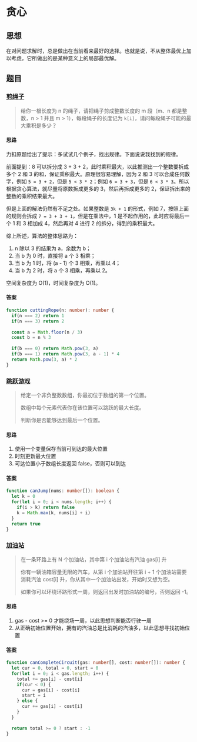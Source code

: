 # 贪心

## 思想

在对问题求解时，总是做出在当前看来最好的选择。也就是说，不从整体最优上加以考虑，它所做出的是某种意义上的局部最优解。

## 题目

### [剪绳子](https://leetcode-cn.com/problems/jian-sheng-zi-lcof/)

>   给你一根长度为 n 的绳子，请把绳子剪成整数长度的 m 段（m、n 都是整数，n > 1 并且 m > 1），每段绳子的长度记为 `k[i]`，请问每段绳子可能的最大乘积是多少？

#### 思路

力扣原题给出了提示：多试试几个例子，找出规律。下面说说我找到的规律。

前面提到：8 可以拆分成 3 + 3 + 2，此时乘积最大，以此推测出一个整数要拆成多个 2 和 3 的和，保证乘积最大。原理很容易理解，因为 2 和 3 可以合成任何数字，例如 `5 = 3 + 2`，但是 `5 < 3 * 2`；例如 `6 = 3 + 3`，但是 `6 < 3 * 3`。所以根据贪心算法，就尽量将原数拆成更多的 3，然后再拆成更多的 2，保证拆出来的整数的乘积结果最大。

但是上面的解法仍然有不足之处。如果整数是 `3k + 1` 的形式，例如 7，按照上面的规则会拆成 `7 = 3 + 3 + 1`，但是在乘法中，1 是不起作用的，此时应将最后一个 1 和 3 相加成 4，然后再对 4 进行 2 的拆分，得到的乘积最大。

综上所述，算法的整体思路为：

1.  n 除以 3 的结果为 a，余数为 b；
2.  当 b 为 0 时，直接将 a 个 3 相乘；
3.  当 b 为 1 时，将 (a - 1) 个 3 相乘，再乘以 4；
4.  当 b 为 2 时，将 a 个 3 相乘，再乘以 2。

空间复杂度为 O(1)，时间复杂度为 O(1)。

#### 答案

```typescript
function cuttingRope(n: number): number {
  if(n === 2) return 1
  if(n === 3) return 2
  
  const a = Math.floor(n / 3)
  const b = n % 3
  
  if(b === 0) return Math.pow(3, a)
  if(b === 1) return Math.pow(3, a - 1) * 4
  return Math.pow(3, a) * 2
}
```

### [跳跃游戏](https://leetcode-cn.com/problems/jump-game/)

>   给定一个非负整数数组，你最初位于数组的第一个位置。
>
>   数组中每个元素代表你在该位置可以跳跃的最大长度。
>
>   判断你是否能够达到最后一个位置。

#### 思路

1.  使用一个变量保存当前可到达的最大位置
2.  时刻更新最大位置
3.  可达位置小于数组长度返回 false，否则可以到达

#### 答案

```typescript
function canJump(nums: number[]): boolean {
  let k = 0
  for(let i = 0; i < nums.length; i++) {
    if(i > k) return false
    k = Math.max(k, nums[i] + i)
  }
  return true
}
```

### [加油站](https://leetcode-cn.com/problems/gas-station/)

>   在一条环路上有 N 个加油站，其中第 i 个加油站有汽油 gas[i] 升
>
>   你有一辆油箱容量无限的汽车，从第 i 个加油站开往第 i + 1 个加油站需要消耗汽油 cost[i] 升，你从其中一个加油站出发，开始时又想为空。
>
>   如果你可以环绕环路形式一周，则返回出发时加油站的编号，否则返回 -1。

#### 思路

1.  gas - cost >= 0 才能绕场一周，以此思想判断能否行驶一周
2.  从正确初始位置开始，拥有的汽油总是比消耗的汽油多，以此思想寻找初始位置

#### 答案

```typescript
function canCompleteCircuit(gas: number[], cost: number[]): number {
  let cur = 0, total = 0, start = 0
  for(let i = 0; i < gas.length; i++) {
    total += gas[i] - cost[i]
    if(cur < 0) {
      cur = gas[i] - cost[i]
      start = i
    } else {
      cur += gas[i] - cost[i]
    }
  }
  
  return total >= 0 ? start : -1
}
```

